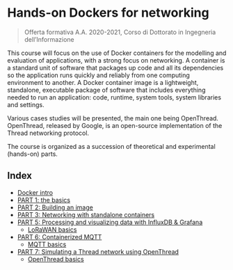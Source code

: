 # Hands-on Dockers for networking
> Offerta formativa A.A. 2020-2021, Corso di Dottorato in Ingegneria dell’Informazione

This course will focus on the use of Docker containers for the modelling and evaluation of applications, with a strong focus on networking. A container is a standard unit of software that packages up code and all its dependencies so the application runs quickly and reliably from one computing environment to another. A Docker container image is a lightweight, standalone, executable package of software that includes everything needed to run an application: code, runtime, system tools, system libraries and settings. 

Various cases studies will be presented, the main one being OpenThread. OpenThread, released by Google, is an open-source implementation of the Thread networking protocol. 

The course is organized as a succession of theoretical and experimental (hands-on) parts.

## Index
* [Docker intro](https://github.com/pmanzoni/phdunimed/blob/main/slides/1_docker.pdf)
* [PART 1: the basics](https://hackmd.io/@phdunimed/BJ4Zb39l_)
* [PART 2: Building an image](https://hackmd.io/@phdunimed/B1l7nxlWu)
* [PART 3: Networking with standalone containers](https://hackmd.io/5KCTsfhSTpudrMUXZNSM0g)
* [PART 5: Processing and visualizing data with InfluxDB & Grafana](https://hackmd.io/y093octqRKm9AqpD7jm8CA)
  - [LoRaWAN basics](https://github.com/pmanzoni/phdunimed/blob/main/slides/5_lorawan.pdf)
* [PART 6: Containerized MQTT](https://hackmd.io/sLzw_8Q1QFqnoY13kiyAag)
  - [MQTT basics](https://github.com/pmanzoni/phdunimed/blob/main/slides/6_MQTT.pdf)
* [PART 7: Simulating a Thread network using OpenThread](https://hackmd.io/sV7hqy70SwyQ1rMHpqMoBQ)
  - [OpenThread basics](https://github.com/pmanzoni/phdunimed/blob/main/slides/7_openthread.pdf)
